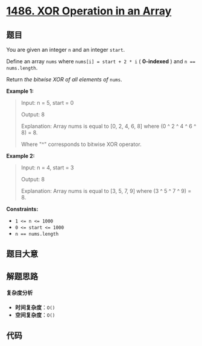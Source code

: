 # [1486. XOR Operation in an Array](https://leetcode.com/problems/xor-operation-in-an-array/)

## 题目

You are given an integer `n` and an integer `start`.

Define an array `nums` where `nums[i] = start + 2 * i` ( **0-indexed** ) and
`n == nums.length`.

Return _the bitwise XOR of all elements of_ `nums`.

**Example 1:**

> Input: n = 5, start = 0
>
> Output: 8
>
> Explanation: Array nums is equal to [0, 2, 4, 6, 8] where (0 ^ 2 ^ 4 ^ 6 ^ 8) = 8.
>
> Where "^" corresponds to bitwise XOR operator.

**Example 2:**

> Input: n = 4, start = 3
>
> Output: 8
>
> Explanation: Array nums is equal to [3, 5, 7, 9] where (3 ^ 5 ^ 7 ^ 9) = 8.

**Constraints:**

- `1 <= n <= 1000`
- `0 <= start <= 1000`
- `n == nums.length`

## 题目大意

## 解题思路

#### 复杂度分析

- **时间复杂度**：`O()`
- **空间复杂度**：`O()`

## 代码

```javascript

```
